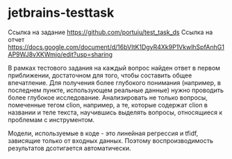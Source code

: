 # jetbrains-testtask

Ссылка на задание https://github.com/portuiu/test_task_ds
Ссылка на отчет https://docs.google.com/document/d/16bVItK1DgyR4Xk9P1VkwlhSpfAnhG1AP9WJ8vXKWmjo/edit?usp=sharing

В рамках тестового задания на каждый вопрос найден ответ в первом приближении, достаточном для того, чтобы составить общее впечатление. Для получения более глубокого понимания (например, в последнем пункте, использующем реальные данные) нужно проводить более глубокое исследование. Анализировать не только вопросы, помеченные тегом clion, например, а те, которые содержат clion в названии и теле текста, научившись выделять вопросы, относящиеся к проблемам с инструментом.

Модели, используемые в коде - это линейная регрессия и tfidf, зависящие только от входных данных. Поэтому воспроизводимость результатов дсотигается автоматически.
